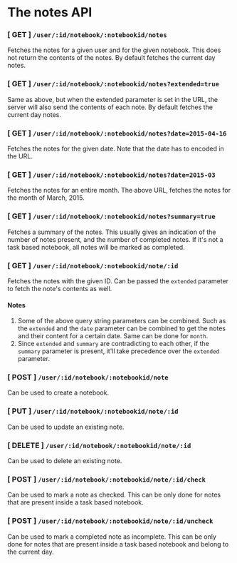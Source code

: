 # The notes API

### [ GET ] `/user/:id/notebook/:notebookid/notes`

Fetches the notes for a given user and for the given notebook. This does not return the contents of the notes. By default fetches the current day notes.

### [ GET ] `/user/:id/notebook/:notebookid/notes?extended=true`

Same as above, but when the extended parameter is set in the URL, the server will also send the contents of each note.  By default fetches the current day notes.

### [ GET ] `/user/:id/notebook/:notebookid/notes?date=2015-04-16`

Fetches the notes for the given date. Note that the date has to encoded in the URL.

### [ GET ] `/user/:id/notebook/:notebookid/notes?date=2015-03`

Fetches the notes for an entire month. The above URL, fetches the notes for the month of March, 2015.

### [ GET ] `/user/:id/notebook/:notebookid/notes?summary=true`

Fetches a summary of the notes. This usually gives an indication of the number of notes present, and the number of completed notes.
If it's not a task based notebook, all notes will be marked as completed.

### [ GET ] `/user/:id/notebook/:notebookid/note/:id`

Fetches the notes with the given ID. Can be passed the `extended` parameter to fetch the note's contents as well.

#### Notes

1. Some of the above query string parameters can be combined. Such as the `extended` and the `date` parameter can be combined to get the notes and their content for a certain date. Same can be done for `month`.
2. Since `extended` and `summary` are contradicting to each other, if the `summary` parameter is present, it'll take precedence over the `extended` parameter.

### [ POST ] `/user/:id/notebook/:notebookid/note`

Can be used to create a notebook.

### [ PUT ] `/user/:id/notebook/:notebookid/note/:id`

Can be used to update an existing note.

### [ DELETE ] `/user/:id/notebook/:notebookid/note/:id`

Can be used to delete an existing note.

### [ POST ] `/user/:id/notebook/:notebookid/note/:id/check`

Can be used to mark a note as checked. This can be only done for notes that are present inside a task based notebook.

### [ POST ] `/user/:id/notebook/:notebookid/note/:id/uncheck`

Can be used to mark a completed note as incomplete. This can be only done for notes that are present inside a task based notebook and belong to the current day.
